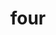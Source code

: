 ---
category: 4-letters
denotation: null
name: four
reference_link: https://www.etymonline.com/word/four
root_language: null
root_name: null
title: four
type: free
word_sums:
- respelling: four
  sum: 'Four + '
---